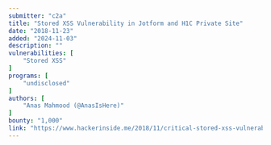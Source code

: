 ```yaml
---
submitter: "c2a"
title: "Stored XSS Vulnerability in Jotform and H1C Private Site"
date: "2018-11-23"
added: "2024-11-03"
description: ""
vulnerabilities: [
    "Stored XSS"
]
programs: [
    "undisclosed"
]
authors: [
    "Anas Mahmood (@AnasIsHere)"
]
bounty: "1,000"
link: "https://www.hackerinside.me/2018/11/critical-stored-xss-vulnerability.html"
---
```




